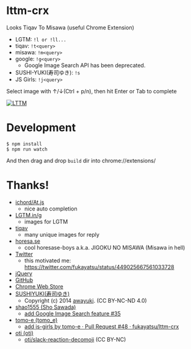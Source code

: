 lttm-crx
========

Looks Tiqav To Misawa (useful Chrome Extension)


- LGTM: `!l or !ll...`
- tiqav: `!t<query>`
- misawa: `!m<query>`
- google: `!g<query>`
    - Google Image Search API has been deprecated.
- SUSHI-YUKI(寿司ゆき): `!s`
- JS Girls: `!j<query>`

Select image with ↑/↓(Ctrl + p/n), then hit Enter or Tab to complete

[![LTTM](http://img.youtube.com/vi/jFr1A2a_eeI/0.jpg)](http://www.youtube.com/watch?v=jFr1A2a_eeI)

# Development

```
$ npm install
$ npm run watch
```

And then drag and drop `build` dir into chrome://extensions/

# Thanks!
- [ichord/At.js](https://github.com/ichord/At.js)
    - nice auto completion
- [LGTM.in/g](http://www.lgtm.in/)
    - images for LGTM
- [tiqav](http://tiqav.com/)
    - many unique images for reply
- [horesa.se](http://horesa.se/)
    - cool horesase-boys a.k.a. JIGOKU NO MISAWA (Misawa in hell)
- [Twitter](https://twitter.com/)
    - this motivated me: https://twitter.com/fukayatsu/status/449025667561033728
- [jQuery](http://jquery.com/)
- [GitHub](https://github.com/)
- [Chrome Web Store](https://chrome.google.com/webstore/category/apps)
- [SUSHIYUKI(寿司ゆき)](http://awayuki.net/sushiyuki/)
    - Copyright (c) 2014 [awayuki](https://github.com/awayuki). (CC BY-NC-ND 4.0)
- [shao1555 (Sho Sawada)](https://github.com/shao1555)
    - [add Google Image Search feature #35](https://github.com/fukayatsu/lttm-crx/pull/35)
- [tomo-e (tomo_e)](https://github.com/tomo-e)
    - [add js-girls by tomo-e · Pull Request #48 · fukayatsu/lttm-crx](https://github.com/fukayatsu/lttm-crx/pull/48)
- [oti (oti)](https://github.com/oti)
    - [oti/slack-reaction-decomoji](https://github.com/oti/slack-reaction-decomoji) (CC BY-NC)
